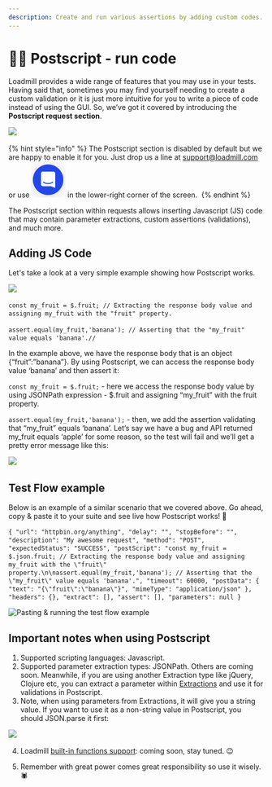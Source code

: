 ```yaml
---
description: Create and run various assertions by adding custom codes.
---
```


# 🧑‍💻 Postscript - run code

Loadmill provides a wide range of features that you may use in your tests. Having said that, sometimes you may find yourself needing to create a custom validation or it is just more intuitive for you to write a piece of code instead of using the GUI. So, we’ve got it covered by introducing the **Postscript request section**.

![](https://lh5.googleusercontent.com/qcowbEw9nw5WRcTLS5QzqP8GEajDzuq6yUFEEWgmrncusOg7KbjAstMTmxENHVTIgHmuwvXOBfmQ9GcngXgNNYxAU6x2ALwDyBsvz6MmiDytC22Ifa69A-x4DQ1240zsExdHxX2-=s0)

{% hint style="info" %}
The Postscript section is disabled by default but we are happy to enable it for you. Just drop us a line at support@loadmill.com or use ![](../../.gitbook/assets/screen-shot-2021-08-29-at-11.46.36.png) in the lower-right corner of the screen. ‌
{% endhint %}

The Postscript section within requests allows inserting Javascript \(JS\) code that may contain parameter extractions, custom assertions \(validations\), and much more. ‌

## Adding JS Code ‌ 

Let's take a look at a very simple example showing how Postscript works. ‌ 

![](https://lh5.googleusercontent.com/U1nhOMSrsNoZIn7ABYftItHeOqfKsWGL_H5ni54brdvFGt5kdj9D5qK-L4aRirQXOW3hqHxmX1wLmCgbWGCR2qzwamqJPuEPv6NS5w9MtjSZQ3Qo3A8akk8gosooNs06AvXu6ijM=s0)

```text
const my_fruit = $.fruit; // Extracting the response body value and assigning my_fruit with the "fruit" property. 

assert.equal(my_fruit,'banana'); // Asserting that the "my_fruit" value equals 'banana'.// 
```

In the example above, we have the response body that is an object {“fruit”:”banana”}. By using Postscript, we can access the response body value ‘banana’ and then assert it: 

`const my_fruit = $.fruit;` - here we access the response body value by using JSONPath expression - $.fruit and assigning “my\_fruit” with the fruit property.

`assert.equal(my_fruit,'banana');` - then, we add the assertion validating that “my\_fruit” equals ‘banana’. Let’s say we have a bug and API returned my\_fruit equals ‘apple’ for some reason, so the test will fail and we’ll get a pretty error message like this:

![](https://lh4.googleusercontent.com/5YBmZMHNZzksAHzDsp_EVCyC6mYmx36lX5Jv1ILxUpETyAtnUR5DzHqeoB-fGTVS0M0SCbqFTIR9MKmF5eHYV_-q7HFWllRVm2DuWw4gJgKiKq55qrx2BwnbT6nxKPYT7DFJj-sS=s0)

## Test Flow example

Below is an example of a similar scenario that we covered above. Go ahead, copy & paste it to your suite and see live how Postscript works!  🎉 

```text
{ "url": "httpbin.org/anything", "delay": "", "stopBefore": "", "description": "My awesome request", "method": "POST", "expectedStatus": "SUCCESS", "postScript": "const my_fruit = $.json.fruit; // Extracting the response body value and assigning my_fruit with the \"fruit\" property.\n\nassert.equal(my_fruit,'banana'); // Asserting that the \"my_fruit\" value equals 'banana'.", "timeout": 60000, "postData": { "text": "{\"fruit\":\"banana\"}", "mimeType": "application/json" }, "headers": {}, "extract": [], "assert": [], "parameters": null }
```

![Pasting &amp; running the test flow example](../../.gitbook/assets/zoom-0-online-video-cuttercom-on.gif)

## Important notes when using Postscript ‌ 

1. Supported scripting languages: Javascript. 
2. Supported parameter extraction types: JSONPath. Others are coming soon. Meanwhile, if you are using another Extraction type like jQuery, Clojure etc, you can extract a parameter within [Extractions](https://docs.loadmill.com/api-testing/test-suite-editor/set-parameters-extractions) and use it for validations in Postscript. 
3. Note, when using parameters from Extractions, it will give you a string value. If you want to use it as a non-string value in Postscript, you should JSON.parse it first:

![](https://lh6.googleusercontent.com/DlWImjRmBlRIoi6M3TyX_moUe4aWi5GPm1M9dEybYrl3_0VA8S_dL2Bv3rVUrq1QyaqXR2m8RsUJVeIZfKUKGyskXIgZjYAFfJtndO6grfDzZufFH17bGxbpKKuGS6NMYRMHng17=s0)

   4. Loadmill [built-in functions support](https://docs.loadmill.com/api-testing/test-suite-editor/functions): coming soon, stay tuned. 😉 

   5. Remember with great power comes great responsibility so use it wisely. 🕷

